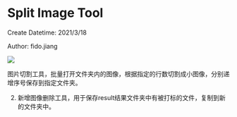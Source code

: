 # Split Image Tool

Create Datetime: 2021/3/18

Author: fido.jiang

<p align="left">
    <a href="#">
        <img src="https://img.shields.io/static/v1?label=v0.0.1&message=SIT&color=brightgreen"/>
    </a>
</p>

图片切割工具，批量打开文件夹内的图像，根据指定的行数切割成小图像，分别递增序号保存到指定文件夹。

2. 新增图像删除工具，用于保存result结果文件夹中有被打标的文件，复制到新的文件夹中。